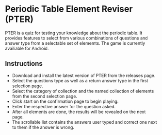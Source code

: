 # Periodic Table Element Reviser (PTER)
PTER is a quiz for testing your knowledge about the periodic table. It provides features to select from various combinations of questions and answer type from a selectable set of elememts.
The game is currently availiable for Android.

## Instructions
- Download and install the latest version of PTER from the releases page.
- Select the questions type as well as a return answer type in the first selection page.
- Select the category of collection and the named collection of elements from the second selection page.
- Click start on the confirmation page to begin playing.
- Enter the respective answer for the question asked.
- After all elements are done, the results will be revealed on the next page.
- The scrollable list contains the answers user typed and correct one next to them if the answer is wrong.
